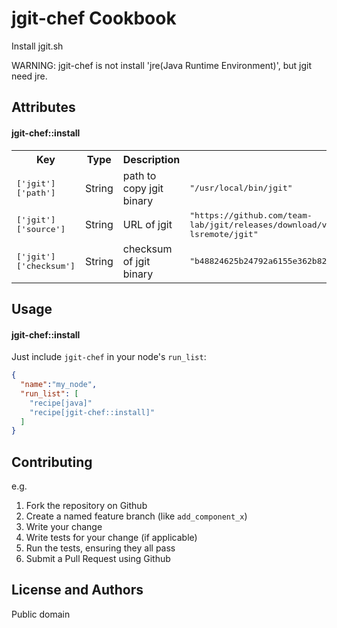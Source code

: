 jgit-chef Cookbook
==================
Install jgit.sh

WARNING: jgit-chef is not install 'jre(Java Runtime Environment)', but jgit need jre.

Attributes
----------

#### jgit-chef::install
<table>
  <tr>
    <th>Key</th>
    <th>Type</th>
    <th>Description</th>
    <th>Default</th>
  </tr>
  <tr>
    <td><tt>['jgit']['path']</tt></td>
    <td>String</td>
    <td>path to copy jgit binary</td>
    <td><tt>"/usr/local/bin/jgit"</tt></td>
  </tr>
  <tr>
    <td><tt>['jgit']['source']</tt></td>
    <td>String</td>
    <td>URL of jgit</td>
    <td><tt>"https://github.com/team-lab/jgit/releases/download/v3.6.0.201411121045-token3-lsremote/jgit"</tt></td>
  </tr>
  <tr>
    <td><tt>['jgit']['checksum']</tt></td>
    <td>String</td>
    <td>checksum of jgit binary</td>
    <td><tt>"b48824625b24792a6155e362b824ae4169b6213abee3d14682bc302b2de16853"</tt></td>
  </tr>
</table>

Usage
-----
#### jgit-chef::install

Just include `jgit-chef` in your node's `run_list`:

```json
{
  "name":"my_node",
  "run_list": [
    "recipe[java]"
    "recipe[jgit-chef::install]"
  ]
}
```

Contributing
------------

e.g.
1. Fork the repository on Github
2. Create a named feature branch (like `add_component_x`)
3. Write your change
4. Write tests for your change (if applicable)
5. Run the tests, ensuring they all pass
6. Submit a Pull Request using Github

License and Authors
-------------------
Public domain

